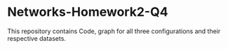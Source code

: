 # Networks-Homework2-Q4
This repository contains Code, graph for all three configurations and their respective datasets.
